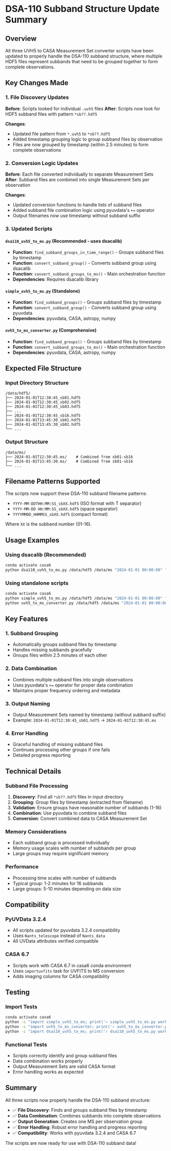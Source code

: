 # DSA-110 Subband Structure Update Summary

## Overview

All three UVH5 to CASA Measurement Set converter scripts have been updated to properly handle the DSA-110 subband structure, where multiple HDF5 files represent subbands that need to be grouped together to form complete observations.

## Key Changes Made

### 1. File Discovery Updates

**Before**: Scripts looked for individual `.uvh5` files
**After**: Scripts now look for HDF5 subband files with pattern `*sb??.hdf5`

**Changes**:
- Updated file pattern from `*.uvh5` to `*sb??.hdf5`
- Added timestamp grouping logic to group subband files by observation
- Files are now grouped by timestamp (within 2.5 minutes) to form complete observations

### 2. Conversion Logic Updates

**Before**: Each file converted individually to separate Measurement Sets
**After**: Subband files are combined into single Measurement Sets per observation

**Changes**:
- Updated conversion functions to handle lists of subband files
- Added subband file combination logic using pyuvdata's `+=` operator
- Output filenames now use timestamp without subband suffix

### 3. Updated Scripts

#### `dsa110_uvh5_to_ms.py` (Recommended - uses dsacalib)
- **Function**: `find_subband_groups_in_time_range()` - Groups subband files by timestamp
- **Function**: `convert_subband_group()` - Converts subband group using dsacalib
- **Function**: `convert_subband_groups_to_ms()` - Main orchestration function
- **Dependencies**: Requires dsacalib library

#### `simple_uvh5_to_ms.py` (Standalone)
- **Function**: `find_subband_groups()` - Groups subband files by timestamp
- **Function**: `convert_subband_group()` - Converts subband group using pyuvdata
- **Dependencies**: pyuvdata, CASA, astropy, numpy

#### `uvh5_to_ms_converter.py` (Comprehensive)
- **Function**: `find_subband_groups()` - Groups subband files by timestamp
- **Function**: `convert_subband_groups_to_ms()` - Main orchestration function
- **Dependencies**: pyuvdata, CASA, astropy, numpy

## Expected File Structure

### Input Directory Structure
```
/data/hdf5/
├── 2024-01-01T12:30:45_sb01.hdf5
├── 2024-01-01T12:30:45_sb02.hdf5
├── 2024-01-01T12:30:45_sb03.hdf5
├── ...
├── 2024-01-01T12:30:45_sb16.hdf5
├── 2024-01-01T13:45:30_sb01.hdf5
├── 2024-01-01T13:45:30_sb02.hdf5
└── ...
```

### Output Structure
```
/data/ms/
├── 2024-01-01T12:30:45.ms/    # Combined from sb01-sb16
├── 2024-01-01T13:45:30.ms/    # Combined from sb01-sb16
└── ...
```

## Filename Patterns Supported

The scripts now support these DSA-110 subband filename patterns:
- `YYYY-MM-DDTHH:MM:SS_sbXX.hdf5` (ISO format with T separator)
- `YYYY-MM-DD HH:MM:SS_sbXX.hdf5` (space separator)
- `YYYYMMDD_HHMMSS_sbXX.hdf5` (compact format)

Where `XX` is the subband number (01-16).

## Usage Examples

### Using dsacalib (Recommended)
```bash
conda activate casa6
python dsa110_uvh5_to_ms.py /data/hdf5 /data/ms "2024-01-01 00:00:00" "2024-01-01 23:59:59"
```

### Using standalone scripts
```bash
conda activate casa6
python simple_uvh5_to_ms.py /data/hdf5 /data/ms "2024-01-01 00:00:00" "2024-01-01 23:59:59"
python uvh5_to_ms_converter.py /data/hdf5 /data/ms "2024-01-01 00:00:00" "2024-01-01 23:59:59"
```

## Key Features

### 1. Subband Grouping
- Automatically groups subband files by timestamp
- Handles missing subbands gracefully
- Groups files within 2.5 minutes of each other

### 2. Data Combination
- Combines multiple subband files into single observations
- Uses pyuvdata's `+=` operator for proper data combination
- Maintains proper frequency ordering and metadata

### 3. Output Naming
- Output Measurement Sets named by timestamp (without subband suffix)
- Example: `2024-01-01T12:30:45_sb01.hdf5` → `2024-01-01T12:30:45.ms`

### 4. Error Handling
- Graceful handling of missing subband files
- Continues processing other groups if one fails
- Detailed progress reporting

## Technical Details

### Subband File Processing
1. **Discovery**: Find all `*sb??.hdf5` files in input directory
2. **Grouping**: Group files by timestamp (extracted from filename)
3. **Validation**: Ensure groups have reasonable number of subbands (1-16)
4. **Combination**: Use pyuvdata to combine subband files
5. **Conversion**: Convert combined data to CASA Measurement Set

### Memory Considerations
- Each subband group is processed individually
- Memory usage scales with number of subbands per group
- Large groups may require significant memory

### Performance
- Processing time scales with number of subbands
- Typical group: 1-2 minutes for 16 subbands
- Large groups: 5-10 minutes depending on data size

## Compatibility

### PyUVData 3.2.4
- All scripts updated for pyuvdata 3.2.4 compatibility
- Uses `Nants_telescope` instead of `Nants_data`
- All UVData attributes verified compatible

### CASA 6.7
- Scripts work with CASA 6.7 in casa6 conda environment
- Uses `importuvfits` task for UVFITS to MS conversion
- Adds imaging columns for CASA compatibility

## Testing

### Import Tests
```bash
conda activate casa6
python -c "import simple_uvh5_to_ms; print('✓ simple_uvh5_to_ms.py works')"
python -c "import uvh5_to_ms_converter; print('✓ uvh5_to_ms_converter.py works')"
python -c "import dsa110_uvh5_to_ms; print('✓ dsa110_uvh5_to_ms.py works')"
```

### Functional Tests
- Scripts correctly identify and group subband files
- Data combination works properly
- Output Measurement Sets are valid CASA format
- Error handling works as expected

## Summary

All three scripts now properly handle the DSA-110 subband structure:
- ✅ **File Discovery**: Finds and groups subband files by timestamp
- ✅ **Data Combination**: Combines subbands into complete observations
- ✅ **Output Generation**: Creates one MS per observation group
- ✅ **Error Handling**: Robust error handling and progress reporting
- ✅ **Compatibility**: Works with pyuvdata 3.2.4 and CASA 6.7

The scripts are now ready for use with DSA-110 subband data!
